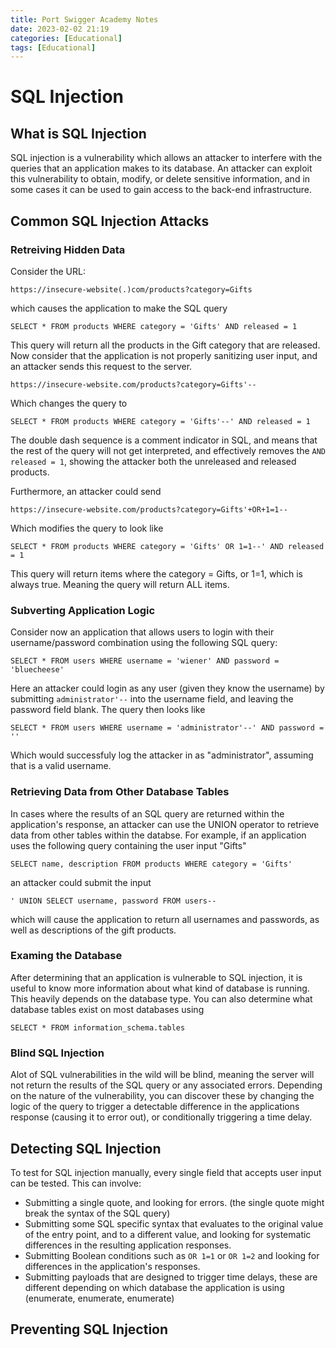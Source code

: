 ```yaml
---
title: Port Swigger Academy Notes
date: 2023-02-02 21:19
categories: [Educational]
tags: [Educational]
---
```


# SQL Injection

## What is SQL Injection

SQL injection is a vulnerability which allows an attacker to interfere with the queries that an application makes to its database. An attacker can exploit this vulnerability to obtain, modify, or delete sensitive information, and in some cases it can be used to gain access to the back-end infrastructure.

## Common SQL Injection Attacks

### Retreiving Hidden Data

Consider the URL: 

`https://insecure-website(.)com/products?category=Gifts`

which causes the application to make the SQL query 

`SELECT * FROM products WHERE category = 'Gifts' AND released = 1`

This query will return all the products in the Gift category that are released. Now consider that the application is not properly sanitizing user input, and an attacker sends this request to the server.

`https://insecure-website.com/products?category=Gifts'--`

Which changes the query to

`SELECT * FROM products WHERE category = 'Gifts'--' AND released = 1`

The double dash sequence is a comment indicator in SQL, and means that the rest of the query will not get interpreted, and effectively removes the `AND released = 1`, showing the attacker both the unreleased and released products.

Furthermore, an attacker could send

`https://insecure-website.com/products?category=Gifts'+OR+1=1--` 

Which modifies the query to look like

`SELECT * FROM products WHERE category = 'Gifts' OR 1=1--' AND released = 1`

This query will return items where the category = Gifts, or 1=1, which is always true. Meaning the query will return ALL items.

### Subverting Application Logic

Consider now an application that allows users to login with their username/password combination using the following SQL query:

`SELECT * FROM users WHERE username = 'wiener' AND password = 'bluecheese'`

Here an attacker could login as any user (given they know the username) by submitting `administrator'--` into the username field, and leaving the password field blank. The query then looks like

`SELECT * FROM users WHERE username = 'administrator'--' AND password = ''`

Which would successfuly log the attacker in as "administrator", assuming that is a valid username.

### Retrieving Data from Other Database Tables

In cases where the results of an SQL query are returned within the application's response, an attacker can use the UNION operator to retrieve data from other tables within the databse. For example, if an application uses the following query containing the user input "Gifts"

`SELECT name, description FROM products WHERE category = 'Gifts'`

an attacker could submit the input

`' UNION SELECT username, password FROM users--`

which will cause the application to return all usernames and passwords, as well as descriptions of the gift products.   

### Examing the Database

After determining that an application is vulnerable to SQL injection, it is useful to know more information about what kind of database is running. This heavily depends on the database type. You can also determine what database tables exist on most databases using

`SELECT * FROM information_schema.tables`

### Blind SQL Injection

Alot of SQL vulnerabilities in the wild will be blind, meaning the server will not return the results of the SQL query or any associated errors. Depending on the nature of the vulnerability, you can discover these by changing the logic of the query to trigger a detectable difference in the applications response (causing it to error out), or conditionally triggering a time delay.

## Detecting SQL Injection

To test for SQL injection manually, every single field that accepts user input can be tested. This can involve:

- Submitting a single quote, and looking for errors. (the single quote might break the syntax of the SQL query)
- Submitting some SQL specific syntax that evaluates to the original value of the entry point, and to a different value, and looking for systematic differences in the resulting application responses.
- Submitting Boolean conditions such as `OR 1=1` or `OR 1=2` and looking for differences in the application's responses.
- Submitting payloads that are designed to trigger time delays, these are different depending on which database the application is using (enumerate, enumerate, enumerate)

## Preventing SQL Injection

